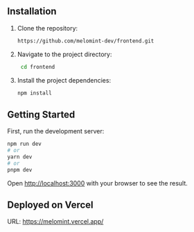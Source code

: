 ## Installation

1. Clone the repository:

   ```bash
   https://github.com/melomint-dev/frontend.git

2. Navigate to the project directory:

   ```bash
    cd frontend

3. Install the project dependencies:

    ```bash
    npm install

## Getting Started
First, run the development server:

```bash
npm run dev
# or
yarn dev
# or
pnpm dev
```

Open [http://localhost:3000](http://localhost:3000) with your browser to see the result.

## Deployed on Vercel
URL: https://melomint.vercel.app/
